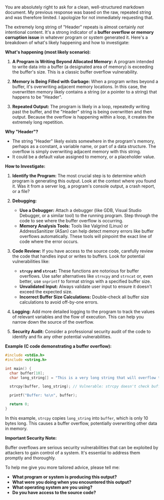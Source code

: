 You are absolutely right to ask for a clean, well-structured markdown document. My previous response was based on the raw, repeated string and was therefore limited.  I apologize for not immediately requesting that.

The extremely long string of "Header" repeats is almost certainly *not* intentional content. It's a strong indicator of a **buffer overflow or memory corruption issue** in whatever program or system generated it. Here's a breakdown of what's likely happening and how to investigate:

**What's happening (most likely scenario):**

1. **A Program is Writing Beyond Allocated Memory:** A program intended to write data into a buffer (a designated area of memory) is exceeding the buffer's size.  This is a classic buffer overflow vulnerability.

2. **Memory is Being Filled with Garbage:** When a program writes beyond a buffer, it's overwriting adjacent memory locations. In this case, the overwritten memory likely contains a string (or a pointer to a string) that happens to be "Header".

3. **Repeated Output:** The program is likely in a loop, repeatedly writing past the buffer, and the "Header" string is being overwritten and then output.  Because the overflow is happening within a loop, it creates the extremely long repetition.

**Why "Header"?**

*   The string "Header" likely exists somewhere in the program's memory, perhaps as a constant, a variable name, or part of a data structure.  The overflow is simply overwriting adjacent memory with this string.
*   It could be a default value assigned to memory, or a placeholder value.

**How to Investigate:**

1. **Identify the Program:**  The most crucial step is to determine *which* program is generating this output.  Look at the context where you found it. Was it from a server log, a program's console output, a crash report, or a file?

2. **Debugging:**
   *   **Use a Debugger:**  Attach a debugger (like GDB, Visual Studio Debugger, or a similar tool) to the running program.  Step through the code to see where the buffer overflow is occurring.
   *   **Memory Analysis Tools:** Tools like Valgrind (Linux) or AddressSanitizer (ASan) can help detect memory errors like buffer overflows automatically. These tools will pinpoint the exact line of code where the error occurs.

3. **Code Review:**  If you have access to the source code, carefully review the code that handles input or writes to buffers.  Look for potential vulnerabilities like:
   *   **`strcpy` and `strcat`:** These functions are notorious for buffer overflows.  Use safer alternatives like `strncpy` and `strncat` or, even better, use `snprintf` to format strings with a specified buffer size.
   *   **Unvalidated Input:**  Always validate user input to ensure it doesn't exceed the expected size.
   *   **Incorrect Buffer Size Calculations:**  Double-check all buffer size calculations to avoid off-by-one errors.

4. **Logging:** Add more detailed logging to the program to track the values of relevant variables and the flow of execution.  This can help you narrow down the source of the overflow.

5. **Security Audit:**  Consider a professional security audit of the code to identify and fix any other potential vulnerabilities.

**Example (C code demonstrating a buffer overflow):**

```c
#include <stdio.h>
#include <string.h>

int main() {
  char buffer[10];
  char long_string[] = "This is a very long string that will overflow the buffer.";

  strcpy(buffer, long_string); // Vulnerable: strcpy doesn't check buffer size

  printf("Buffer: %s\n", buffer);

  return 0;
}
```

In this example, `strcpy` copies `long_string` into `buffer`, which is only 10 bytes long. This causes a buffer overflow, potentially overwriting other data in memory.

**Important Security Note:**

Buffer overflows are serious security vulnerabilities that can be exploited by attackers to gain control of a system. It's essential to address them promptly and thoroughly.



To help me give you more tailored advice, please tell me:

*   **What program or system is producing this output?**
*   **What were you doing when you encountered this output?**
*   **What operating system are you using?**
*   **Do you have access to the source code?**